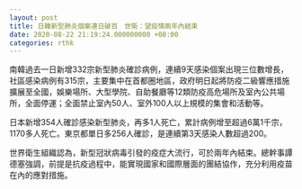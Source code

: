 ```yaml
---
layout: post
title: 日韓新型肺炎個案連日破百　世衛：望疫情兩年內結束
date: 2020-08-22 21:19:24.000000000 +08:00
categories: rthk
---
```


南韓過去一日新增332宗新型肺炎確診病例，連續9天感染個案出現三位數增長，社區感染病例有315宗，主要集中在首都圈地區，政府明日起將防疫二級響應措施擴展至全國，娛樂場所、大型學院、自助餐廳等12類防疫高危場所及室內公共場所，全面停運；全面禁止室內50人、室外100人以上規模的集會和活動等。

日本新增354人確診感染新型肺炎，再多1人死亡，累計病例增至超過6萬1千宗，1170多人死亡。東京都單日多256人確診，是連續第3天感染人數超過200。

世界衛生組織認為，新型冠狀病毒引發的疫症大流行，可於兩年內結束。總幹事譚德塞強調，前提是抗疫過程中，能實現國家和國際層面的團結協作，充分利用疫苗在內的應對措施。
